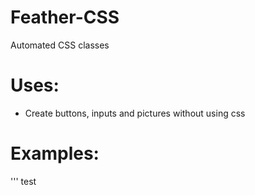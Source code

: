 # Feather-CSS
Automated CSS classes

# Uses:
+ Create buttons, inputs and pictures without using css

# Examples:
'''
test
